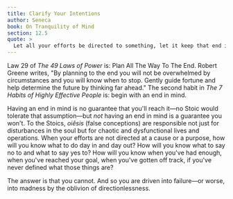 ```yaml
---
title: Clarify Your Intentions
author: Seneca
book: On Tranquility of Mind
section: 12.5
quote: >
  Let all your efforts be directed to something, let it keep that end in view. It's not activity that disturbs people, but false conceptions of things that drive them mad.
---
```


Law 29 of _The 49 Laws of Power_ is: Plan All The Way To The End. Robert Greene writes, "By planning to the end you will not be overwhelmed by circumstances and you will know when to stop. Gently guide fortune and help determine the future by thinking far ahead." The second habit in _The 7 Habits of Highly Effective People_ is: begin with an end in mind.

Having an end in mind is no guarantee that you'll reach it—no Stoic would tolerate that assumption—but _not_ having an end in mind is a guarantee you won't. To the Stoics, _oiêsis_ (false conceptions) are responsible not just for disturbances in the soul but for chaotic and dysfunctional lives and operations. When your efforts are not directed at a cause or a purpose, how will you know what to do day in and day out? How will you know what to say no to and what to say yes to? How will you know when you've had enough, when you've reached your goal, when you've gotten off track, if you've never defined what those things are?

The answer is that you cannot. And so you are driven into failure—or worse, into madness by the oblivion of directionlessness.

